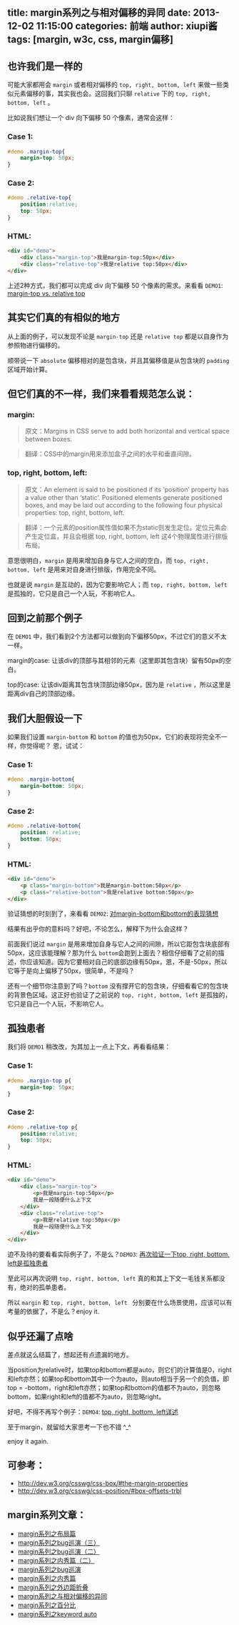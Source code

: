 title: margin系列之与相对偏移的异同
date: 2013-12-02 11:15:00
categories: 前端
author: xiupi酱
tags: [margin, w3c, css, margin偏移]
---

## 也许我们是一样的

可能大家都用会 `margin` 或者相对偏移的 `top, right, bottom, left` 来做一些类似元素偏移的事，其实我也会。这回我们只聊 `relative` 下的 `top, right, bottom, left` 。

比如说我们想让一个 div 向下偏移 50 个像素，通常会这样：

### Case 1:

```css
#demo .margin-top{
	margin-top: 50px;
}
```

### Case 2:

```css
#demo .relative-top{
	position:relative;
	top: 50px;
}
```

### HTML:
```HTML
<div id="demo">
	<div class="margin-top">我是margin-top:50px</div>
	<div class="relative-top">我是relative top:50px</div>
</div>
```

上述2种方式，我们都可以完成 div 向下偏移 50 个像素的需求。来看看 `DEMO1`: [margin-top vs. relative top](http://demo.doyoe.com/css/margin/margin-top-vs-relative-top.htm)

<!--more-->

## 其实它们真的有相似的地方

从上面的例子，可以发现不论是 `margin-top` 还是 `relative top` 都是以自身作为参照物进行偏移的。

顺带说一下 `absolute` 偏移相对的是包含块，并且其偏移值是从包含块的 `padding` 区域开始计算。

## 但它们真的不一样，我们来看看规范怎么说：

### margin:
> 原文：Margins in CSS serve to add both horizontal and vertical space between boxes.

> 翻译：CSS中的margin用来添加盒子之间的水平和垂直间隙。

### top, right, bottom, left:
> 原文：An element is said to be positioned if its ‘position’ property has a value other than ‘static’. Positioned elements generate positioned boxes, and may be laid out according to the following four physical properties: top, right, bottom, left.

> 翻译：一个元素的position属性值如果不为static则发生定位。定位元素会产生定位盒，并且会根据 top, right, bottom, left 这4个物理属性进行排版布局。

意思很明白，`margin` 是用来增加自身与它人之间的空白，而 `top, right, bottom, left` 是用来对自身进行排版，作用完全不同。

也就是说 `margin` 是互动的，因为它要影响它人；而 `top, right, bottom, left `是孤独的，它只是自己一个人玩，不影响它人。

## 回到之前那个例子
在 `DEMO1` 中，我们看到2个方法都可以做到向下偏移50px，不过它们的意义不太一样。

margin的case: 让该div的顶部与其相邻的元素（这里即其包含块）留有50px的空白。

top的case: 让该div距离其包含块顶部边缘50px，因为是 `relative` ，所以这里是距离div自己的顶部边缘。

## 我们大胆假设一下
如果我们设置 `margin-bottom` 和 `bottom` 的值也为50px，它们的表现将完全不一样，你觉得呢？ 恩，试试：

### Case 1:

```css
#demo .margin-bottom{
	margin-bottom: 50px;
}
```

### Case 2:

```css
#demo .relative-bottom{
	position: relative;
	bottom: 50px;
}
```

### HTML:
```HTML
<div id="demo">
	<p class="margin-bottom">我是margin-bottom:50px</p>
	<p class="relative-bottom">我是relative bottom:50px</p>
</div>
```

验证猜想的时刻到了，来看看 `DEMO2`: [对margin-bottom和bottom的表现猜想](http://demo.doyoe.com/css/margin/margin-bottom-vs-relative-bottom.htm)

结果有出乎你的意料吗？好吧，不论怎么，解释下为什么会这样？

前面我们说过 `margin` 是用来增加自身与它人之间的间隙，所以它距包含块底部有50px，这应该能理解？那为什么 `bottom`会跑到上面去？相信仔细看了之前的描述，你应该知道。因为它要相对自己的底部边缘有50px，恩，不是-50px，所以它等于是向上偏移了50px，很简单，不是吗？

还有一个细节你注意到了吗？`bottom` 没有撑开它的包含块，仔细看看它的包含块的背景色区域。这正好也验证了之前说的 `top, right, bottom, left` 是孤独的，它只是自己一个人玩，不影响它人。

## 孤独患者
我们将 `DEMO1` 稍改改，为其加上一点上下文，再看看结果：

### Case 1:

```css
#demo .margin-top p{
	margin-top: 50px;
}
```

### Case 2:

```css
#demo .relative-top p{
	position:relative;
	top: 50px;
}
```

### HTML:
```HTML
<div id="demo">
	<div class="margin-top">
		<p>我是margin-top:50px</p>
		我是一段随便什么上下文
	</div>
	<div class="relative-top">
		<p>我是relative top:50px</p>
		我是一段随便什么上下文
	</div>
</div>
```

迫不及待的要看看实际例子了，不是么？`DEMO3`: [再次验证一下top, right, bottom, left是孤独患者](http://demo.doyoe.com/css/margin/margin-top-vs-relative-top-2.htm)

至此可以再次说明 `top, right, bottom, left` 真的和其上下文一毛钱关系都没有，绝对的孤单患者。

所以 `margin` 和 `top, right, bottom, left ` 分别要在什么场景使用，应该可以有考量的依据了，不是么？enjoy it.

## 似乎还漏了点啥
差点就这么结篇了，想起还有点遗漏的地方。

当position为relative时，如果top和bottom都是auto，则它们的计算值是0，right和left亦然；如果top和bottom其中一个为auto，则auto相当于另一个的负值，即top = -bottom，right和left亦然；如果top和bottom的值都不为auto，则忽略bottom，如果right和left的值都不为auto，则忽略right。

好吧，不得不再写个例子：`DEMO4`: [top, right, bottom, left详述](http://demo.doyoe.com/css/margin/top-right-bottom-left.htm)

至于margin，就留给大家思考一下也不错 ^_^

enjoy it again.

## 可参考：

* http://dev.w3.org/csswg/css-box/#the-margin-properties
* http://dev.w3.org/csswg/css-position/#box-offsets-trbl

## margin系列文章：

* [margin系列之布局篇](/2013/12/31/css/margin系列之布局篇/)
* [margin系列之bug巡演（三）](/2013/12/20/css/margin系列之bug巡演（三）/)
* [margin系列之bug巡演（二）](/2013/12/17/css/margin系列之bug巡演（二）/)
* [margin系列之内秀篇（二）](/2013/12/14/css/margin系列之内秀篇（二）/)
* [margin系列之bug巡演](/2013/12/10/css/margin系列之bug巡演/)
* [margin系列之内秀篇](/2013/12/06/css/margin系列之内秀篇/)
* [margin系列之外边距折叠](/2013/12/04/css/margin系列之外边距折叠/)
* [margin系列之与相对偏移的异同](/2013/12/02/css/margin系列之与相对偏移的异同/)
* [margin系列之百分比](/2013/11/30/css/margin系列之百分比/)
* [margin系列之keyword auto](/2013/11/29/css/margin系列之keyword%20auto/)